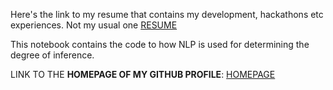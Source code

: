 
Here's the link to my resume that contains my development, hackathons etc experiences. Not my usual one 
[RESUME](https://docs.google.com/document/d/1xjs6lv5_0NL_epcNNPbJXeX6O3tK4c1A39468yAR-rA/edit?usp=sharing)


This notebook contains the code to how NLP is used for determining the degree of inference.

LINK TO THE **HOMEPAGE OF MY GITHUB PROFILE**: [HOMEPAGE](https://github.com/vortex0515)


